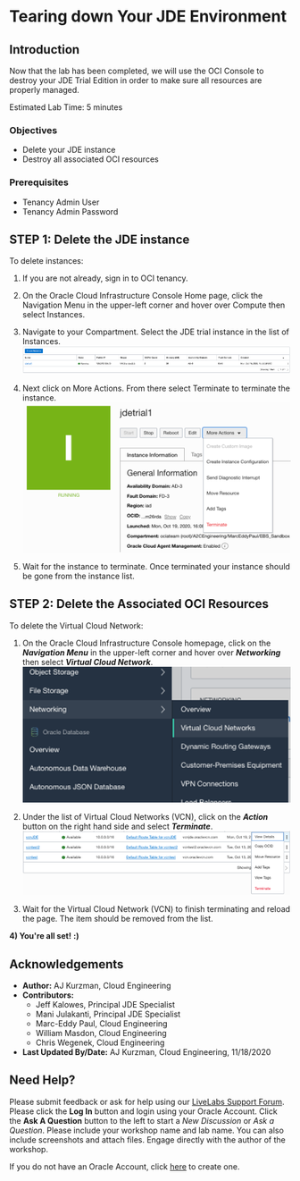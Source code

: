 # Tearing down Your JDE Environment

## Introduction
Now that the lab has been completed, we will use the OCI Console to destroy your JDE Trial Edition in order to make sure all resources are properly managed. 

Estimated Lab Time: 5 minutes


### Objectives
* Delete your JDE instance
* Destroy all associated OCI resources

### Prerequisites
* Tenancy Admin User
* Tenancy Admin Password

## **STEP 1:** Delete the JDE instance

To delete instances:

1. If you are not already, sign in to OCI tenancy.


2. On the Oracle Cloud Infrastructure Console Home page, click the Navigation Menu   in the upper-left corner and hover over Compute then select Instances.


3. Navigate to your Compartment. Select the JDE trial instance in the list of Instances.
    ![](./images/jde-trial-select.png " ")

4. Next click on More Actions. From there select Terminate to terminate the instance.
    ![](./images/terminate-button.png " ")

5. Wait for the instance to terminate. Once terminated your instance should be gone from the instance list.

## **STEP 2:** Delete the Associated OCI Resources

To delete the Virtual Cloud Network:

1. On the Oracle Cloud Infrastructure Console homepage, click on the ***Navigation Menu*** in the upper-left corner and hover over ***Networking*** then select ***Virtual Cloud Network***.
    ![](./images/vcn-select.png " ")

2. Under the list of Virtual Cloud Networks (VCN), click on the ***Action*** button on the right hand side and select ***Terminate***.
    ![](./images/vcn-terminate.png " ")

3. Wait for the Virtual Cloud Network (VCN) to finish terminating and reload the page. The item should be removed from the list. 

**4) You're all set!**
    **:)**

## Acknowledgements
* **Author:** AJ Kurzman, Cloud Engineering
* **Contributors:**
    * Jeff Kalowes, Principal JDE Specialist
    * Mani Julakanti, Principal JDE Specialist
    * Marc-Eddy Paul, Cloud Engineering
    * William Masdon, Cloud Engineering
    * Chris Wegenek, Cloud Engineering 
* **Last Updated By/Date:** AJ Kurzman, Cloud Engineering, 11/18/2020


## Need Help?
Please submit feedback or ask for help using our [LiveLabs Support Forum](https://community.oracle.com/tech/developers/categories/migrate-saas-to-oci). Please click the **Log In** button and login using your Oracle Account. Click the **Ask A Question** button to the left to start a *New Discussion* or *Ask a Question*.  Please include your workshop name and lab name.  You can also include screenshots and attach files.  Engage directly with the author of the workshop.

If you do not have an Oracle Account, click [here](https://profile.oracle.com/myprofile/account/create-account.jspx) to create one.